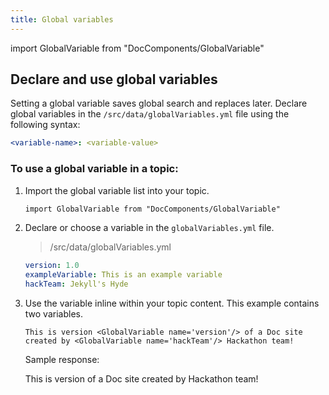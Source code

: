 ```yaml
---
title: Global variables
---
```


import GlobalVariable from "DocComponents/GlobalVariable"

## Declare and use global variables

Setting a global variable saves global search and replaces later. Declare global variables in the `/src/data/globalVariables.yml` file using the following syntax:

```yaml
<variable-name>: <variable-value>
```

### To use a global variable in a topic:

1. Import the global variable list into your topic.

   ```md
   import GlobalVariable from "DocComponents/GlobalVariable"
   ```

1. Declare or choose a variable in the `globalVariables.yml` file.

   > /src/data/globalVariables.yml

   ```yaml
   version: 1.0
   exampleVariable: This is an example variable
   hackTeam: Jekyll's Hyde
   ```

1. Use the variable inline within your topic content. This example contains two variables.

   ```gfm
   This is version <GlobalVariable name='version'/> of a Doc site created by <GlobalVariable name='hackTeam'/> Hackathon team!
   ```

   Sample response:

   This is version <GlobalVariable name='version'/> of a Doc site created by <GlobalVariable name='hackTeam'/> Hackathon team!
